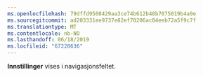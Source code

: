```yaml
---
ms.openlocfilehash: 79dffd9508429aa3ce74b612b48b7075019b4a9e
ms.sourcegitcommit: ad203331ee9737e82ef70206ac04eeb72a5f9c7f
ms.translationtype: MT
ms.contentlocale: nb-NO
ms.lasthandoff: 06/18/2019
ms.locfileid: "67228636"
---
```

**Innstillinger** vises i navigasjonsfeltet.